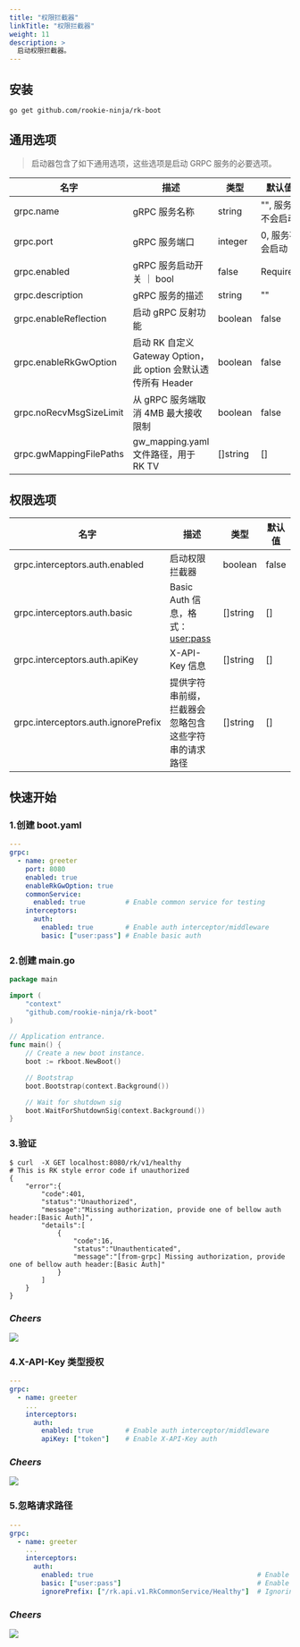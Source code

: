 ```yaml
---
title: "权限拦截器"
linkTitle: "权限拦截器"
weight: 11
description: >
  启动权限拦截器。
---
```


## 安装
```shell script
go get github.com/rookie-ninja/rk-boot
```

## 通用选项
> 启动器包含了如下通用选项，这些选项是启动 GRPC 服务的必要选项。

| 名字 | 描述 | 类型 | 默认值 | 必要与否
| ------ | ------ | ------ | ------ | ------ |
| grpc.name | gRPC 服务名称 | string | "", 服务不会启动 | Required |
| grpc.port | gRPC 服务端口 | integer | 0, 服务不会启动 | Required |
| grpc.enabled | gRPC 服务启动开关 ｜ bool | false | Required |
| grpc.description | gRPC 服务的描述 | string | "" | Optional |
| grpc.enableReflection | 启动 gRPC 反射功能 | boolean | false | Optional |
| grpc.enableRkGwOption | 启动 RK 自定义 Gateway Option，此 option 会默认透传所有 Header | boolean | false | Optional |
| grpc.noRecvMsgSizeLimit | 从 gRPC 服务端取消 4MB 最大接收限制 | boolean | false | Optional |
| grpc.gwMappingFilePaths | gw_mapping.yaml 文件路径，用于 RK TV | []string | [] | Optional |

## 权限选项
| 名字 | 描述 | 类型 | 默认值 |
| ------ | ------ | ------ | ------ |
| grpc.interceptors.auth.enabled | 启动权限拦截器 | boolean | false |
| grpc.interceptors.auth.basic | Basic Auth 信息，格式：<user:pass> | []string | [] |
| grpc.interceptors.auth.apiKey | X-API-Key 信息 | []string | [] |
| grpc.interceptors.auth.ignorePrefix | 提供字符串前缀，拦截器会忽略包含这些字符串的请求路径 | []string | [] |

## 快速开始
### 1.创建 boot.yaml
```yaml
---
grpc:
  - name: greeter
    port: 8080
    enabled: true
    enableRkGwOption: true
    commonService:
      enabled: true          # Enable common service for testing
    interceptors:
      auth:
        enabled: true        # Enable auth interceptor/middleware
        basic: ["user:pass"] # Enable basic auth
```

### 2.创建 main.go
```go
package main

import (
	"context"
	"github.com/rookie-ninja/rk-boot"
)

// Application entrance.
func main() {
	// Create a new boot instance.
	boot := rkboot.NewBoot()

	// Bootstrap
	boot.Bootstrap(context.Background())

	// Wait for shutdown sig
	boot.WaitForShutdownSig(context.Background())
}
```

### 3.验证
```shell script
$ curl  -X GET localhost:8080/rk/v1/healthy
# This is RK style error code if unauthorized
{
    "error":{
        "code":401,
        "status":"Unauthorized",
        "message":"Missing authorization, provide one of bellow auth header:[Basic Auth]",
        "details":[
            {
                "code":16,
                "status":"Unauthenticated",
                "message":"[from-grpc] Missing authorization, provide one of bellow auth header:[Basic Auth]"
            }
        ]
    }
}
```

### _**Cheers**_
![](/bootstrapper/user-guide/cheers.png)

### 4.X-API-Key 类型授权
```yaml
---
grpc:
  - name: greeter
    ...
    interceptors:
      auth:
        enabled: true        # Enable auth interceptor/middleware
        apiKey: ["token"]    # Enable X-API-Key auth
```

### _**Cheers**_
![](/bootstrapper/user-guide/cheers.png)

### 5.忽略请求路径
```yaml
---
grpc:
  - name: greeter
    ...
    interceptors:
      auth:
        enabled: true                                         # Enable auth interceptor/middleware
        basic: ["user:pass"]                                  # Enable basic auth
        ignorePrefix: ["/rk.api.v1.RkCommonService/Healthy"]  # Ignoring path with prefix
```

### _**Cheers**_
![](/bootstrapper/user-guide/cheers.png)